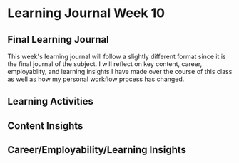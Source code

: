 # Learning Journal Week 10
## Final Learning Journal
This week's learning journal will follow a slightly different format since it is the final journal of the subject. I will reflect on key content, career, employablity, and learning insights I have made over the course of this class as well as how my personal workflow process has changed.

## Learning Activities

## Content Insights

## Career/Employability/Learning Insights
